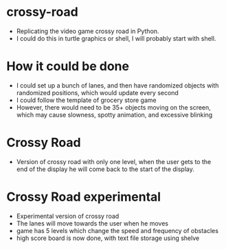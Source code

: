 # crossy-road
- Replicating the video game crossy road in Python.
- I could do this in turtle graphics or shell, I will probably start with shell.
# How it could be done
- I could set up a bunch of lanes, and then have randomized objects with randomized positions, which would update every second
- I could follow the template of grocery store game
- However, there would need to be 35+ objects moving on the screen, which may cause slowness, spotty animation, and excessive blinking
# Crossy Road
- Version of crossy road with only one level, when the user gets to the end of the display he will come back to the start of the display.
# Crossy Road experimental
- Experimental version of crossy road
- The lanes will move towards the user when he moves
- game has 5 levels which change the speed and frequency of obstacles
- high score board is now done, with text file storage using shelve
